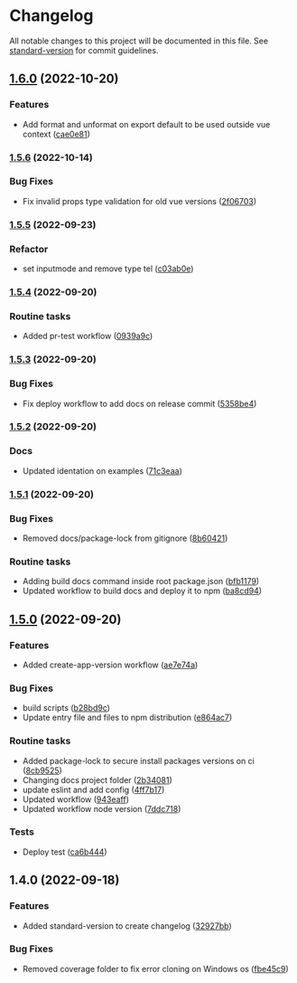 # Changelog

All notable changes to this project will be documented in this file. See [standard-version](https://github.com/conventional-changelog/standard-version) for commit guidelines.

## [1.6.0](https://github.com/igortrinidad/vue-number-format/compare/v1.5.6...v1.6.0) (2022-10-20)


### Features

* Add format and unformat on export default to be used outside vue context ([cae0e81](https://github.com/igortrinidad/vue-number-format/commit/cae0e81cc3991d6e01bed07ffe6fb53d26495c0d))

### [1.5.6](https://github.com/igortrinidad/vue-number-format/compare/v1.5.5...v1.5.6) (2022-10-14)


### Bug Fixes

* Fix invalid props type validation for old vue versions ([2f06703](https://github.com/igortrinidad/vue-number-format/commit/2f06703957250253abc810cfe5c50eff4c6e3b5b))

### [1.5.5](https://github.com/igortrinidad/vue-number-format/compare/v1.5.4...v1.5.5) (2022-09-23)


### Refactor

* set inputmode and remove type tel ([c03ab0e](https://github.com/igortrinidad/vue-number-format/commit/c03ab0e67c5f9dc5a0feb9bfc250c300ef6d47e5))

### [1.5.4](https://github.com/igortrinidad/vue-number-format/compare/v1.5.3...v1.5.4) (2022-09-20)


### Routine tasks

* Added pr-test workflow ([0939a9c](https://github.com/igortrinidad/vue-number-format/commit/0939a9c47f727d7c3f0a093942e318490674ae3e))

### [1.5.3](https://github.com/igortrinidad/vue-number-format/compare/v1.5.2...v1.5.3) (2022-09-20)


### Bug Fixes

* Fix deploy workflow to add docs on release commit ([5358be4](https://github.com/igortrinidad/vue-number-format/commit/5358be41d7a5147f5f2442e8c010b5dfbca4acd3))

### [1.5.2](https://github.com/igortrinidad/vue-number-format/compare/v1.5.1...v1.5.2) (2022-09-20)


### Docs

* Updated identation on examples ([71c3eaa](https://github.com/igortrinidad/vue-number-format/commit/71c3eaa38fb446d2a8b191181883403fa8b28349))

### [1.5.1](https://github.com/igortrinidad/vue-number-format/compare/v1.5.0...v1.5.1) (2022-09-20)


### Bug Fixes

* Removed docs/package-lock from gitignore ([8b60421](https://github.com/igortrinidad/vue-number-format/commit/8b60421b67bd19b6f575a978b477e8f228c36c11))


### Routine tasks

* Adding build docs command inside root package.json ([bfb1179](https://github.com/igortrinidad/vue-number-format/commit/bfb1179c31ca31cce55c6e4a7186025fcddaf7f4))
* Updated workflow to build docs and deploy it to npm ([ba8cd94](https://github.com/igortrinidad/vue-number-format/commit/ba8cd946df0393f44c83fcdd47f5c4f07d9b019e))

## [1.5.0](https://github.com/igortrinidad/vue-number-format/compare/v1.4.0...v1.5.0) (2022-09-20)


### Features

* Added create-app-version workflow ([ae7e74a](https://github.com/igortrinidad/vue-number-format/commit/ae7e74ab4850eca501f0a720cbf8b234168995b1))


### Bug Fixes

* build scripts ([b28bd9c](https://github.com/igortrinidad/vue-number-format/commit/b28bd9c1b60bf05db865a2504cd74b0abdd67875))
* Update entry file and files to npm distribution ([e864ac7](https://github.com/igortrinidad/vue-number-format/commit/e864ac77977bfa4ea2e8b2ad71d998cf2469a6dc))


### Routine tasks

* Added package-lock to secure install packages versions on ci ([8cb9525](https://github.com/igortrinidad/vue-number-format/commit/8cb95259c75a4805452c4077934bdd86d4f0bf24))
* Changing docs project folder ([2b34081](https://github.com/igortrinidad/vue-number-format/commit/2b340812f6317e5fdebe9b600e5168384d303b76))
* update eslint and add config ([4ff7b17](https://github.com/igortrinidad/vue-number-format/commit/4ff7b1753d3dc3b6098d2e20c5fd2ea51fde77f7))
* Updated workflow ([943eaff](https://github.com/igortrinidad/vue-number-format/commit/943eaffa95ea51aab6cf9216b115c37c8b7283e9))
* Updated workflow node version ([7ddc718](https://github.com/igortrinidad/vue-number-format/commit/7ddc718bbe2c1c486c029de9e19c30da8bbb30fb))


### Tests

* Deploy test ([ca6b444](https://github.com/igortrinidad/vue-number-format/commit/ca6b44448d58d58d25a6013452e26d6011f931e1))

## 1.4.0 (2022-09-18)


### Features

* Added standard-version to create changelog ([32927bb](https://github.com/igortrinidad/vue-number-format/commit/32927bb62d349b4d6ac1dcc586c41e398726d6d6))


### Bug Fixes

* Removed coverage folder to fix error cloning on Windows os ([fbe45c9](https://github.com/igortrinidad/vue-number-format/commit/fbe45c9da4b239c631cd6600a1ad9b34a2955bd9))

